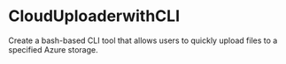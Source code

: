 # CloudUploaderwithCLI
Create a bash-based CLI tool that allows users to quickly upload files to a specified Azure storage.
